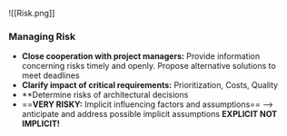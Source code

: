 
![[Risk.png]]

### Managing Risk

- **Close cooperation with project managers:** Provide information concerning risks timely and openly. Propose alternative solutions to meet deadlines
- **Clarify impact of critical requirements:** Prioritization, Costs, Quality
- **Determine risks of architectural decisions
- ==**VERY RISKY:** Implicit influencing factors and assumptions== --> anticipate and address possible implicit assumptions **EXPLICIT NOT IMPLICIT!**